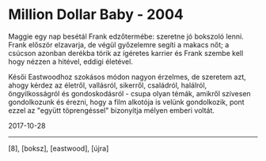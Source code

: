 # Million Dollar Baby - 2004

Maggie egy nap besétál Frank edzőtermébe: szeretne jó bokszoló lenni. Frank először elzavarja, de végül győzelemre segíti a makacs nőt; a csúcson azonban derékba törik az ígéretes karrier és Frank szembe kell hogy nézzen a hitével, eddigi életével.

Késői Eastwoodhoz szokásos módon nagyon érzelmes, de szeretem azt, ahogy kérdez az életről, vallásról, sikerről, családról, halálról, öngyilkosságról és gondoskodásról - csupa olyan témák, amikről szívesen gondolkozunk és érezni, hogy a film alkotója is velünk gondolkozik, pont ezzel az "együtt töprengéssel" bizonyítja mélyen emberi voltát.

2017-10-28

----

[8], [boksz], [eastwood], [újra]
